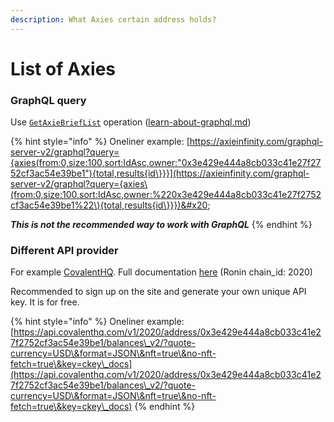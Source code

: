 ```yaml
---
description: What Axies certain address holds?
---
```


# List of Axies

### GraphQL query

Use [`GetAxieBriefList`](https://axie-graphql.web.app/operations/getAxieBriefList) operation ([learn-about-graphql.md](learn-about-graphql.md "mention"))

{% hint style="info" %}
Oneliner example: [https://axieinfinity.com/graphql-server-v2/graphql?query={axies(from:0,size:100,sort:IdAsc,owner:"0x3e429e444a8cb033c41e27f2752cf3ac54e39be1"){total,results{id\}}}](https://axieinfinity.com/graphql-server-v2/graphql?query={axies\(from:0,size:100,sort:IdAsc,owner:%220x3e429e444a8cb033c41e27f2752cf3ac54e39be1%22\){total,results{id\}}})&#x20;

_**This is not the recommended way to work with GraphQL**_
{% endhint %}

### Different API provider

For example [CovalentHQ](https://www.covalenthq.com). Full documentation [here](https://www.covalenthq.com/docs/api/#/overview) (Ronin chain\_id: 2020)

Recommended to sign up on the site and generate your own unique API key. It is for free.

{% hint style="info" %}
Oneliner example: [https://api.covalenthq.com/v1/2020/address/0x3e429e444a8cb033c41e27f2752cf3ac54e39be1/balances\_v2/?quote-currency=USD\&format=JSON\&nft=true\&no-nft-fetch=true\&key=ckey\_docs](https://api.covalenthq.com/v1/2020/address/0x3e429e444a8cb033c41e27f2752cf3ac54e39be1/balances\_v2/?quote-currency=USD\&format=JSON\&nft=true\&no-nft-fetch=true\&key=ckey\_docs)
{% endhint %}
